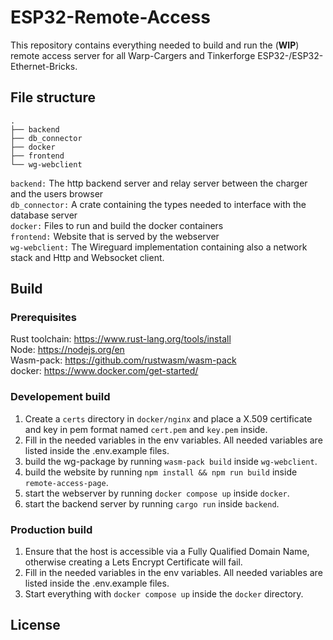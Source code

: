 # ESP32-Remote-Access

This repository contains everything needed to build and run the (**WIP**) remote access server for all Warp-Cargers and Tinkerforge ESP32-/ESP32-Ethernet-Bricks.

## File structure

```
.
├── backend
├── db_connector
├── docker
├── frontend
└── wg-webclient
```

```backend:``` The http backend server and relay server between the charger and the users browser<br>
```db_connector:``` A crate containing the types needed to interface with the database server<br>
```docker:``` Files to run and build the docker containers<br>
```frontend:``` Website that is served by the webserver<br>
```wg-webclient:``` The Wireguard implementation containing also a network stack and Http and Websocket client.

## Build

### Prerequisites

Rust toolchain: https://www.rust-lang.org/tools/install<br>
Node: https://nodejs.org/en<br>
Wasm-pack: https://github.com/rustwasm/wasm-pack<br>
docker: https://www.docker.com/get-started/

### Developement build

1. Create a ```certs``` directory in ```docker/nginx``` and place a X.509 certificate and key in pem format named ```cert.pem``` and ```key.pem``` inside.
2. Fill in the needed variables in the env variables. All needed variables are listed inside the .env.example files.
3. build the wg-package by running ```wasm-pack build``` inside ```wg-webclient```.
4. build the website by running ```npm install && npm run build``` inside ```remote-access-page```.
5. start the webserver by running ```docker compose up``` inside ```docker```.
6. start the backend server by running ```cargo run``` inside ```backend```.

### Production build

1. Ensure that the host is accessible via a Fully Qualified Domain Name, otherwise creating a Lets Encrypt Certificate will fail.
2. Fill in the needed variables in the env variables. All needed variables are listed inside the .env.example files.
3. Start everything with ```docker compose up``` inside the ```docker``` directory.

## License
